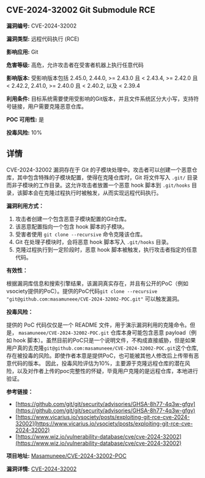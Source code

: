 ## CVE-2024-32002 Git Submodule RCE

**漏洞编号:** CVE-2024-32002

**漏洞类型:** 远程代码执行 (RCE)

**影响应用:** Git

**危害等级:** 高危，允许攻击者在受害者机器上执行任意代码

**影响版本:** 受影响版本包括 2.45.0, 2.44.0, >= 2.43.0 且 < 2.43.4, >= 2.42.0 且 < 2.42.2, 2.41.0, >= 2.40.0 且 < 2.40.2, 以及 < 2.39.4

**利用条件:** 目标系统需要使用受影响的Git版本，并且文件系统区分大小写，支持符号链接，用户需要克隆恶意仓库。

**POC 可用性:** 是

**投毒风险:** 10%

## 详情

CVE-2024-32002 漏洞存在于 Git 的子模块处理中。攻击者可以创建一个恶意仓库，其中包含特殊的子模块配置，使得在克隆仓库时，Git 将文件写入 `.git/` 目录而非子模块的工作目录。这允许攻击者放置一个恶意 hook 脚本到 `.git/hooks` 目录，该脚本会在克隆过程执行时被触发，从而实现远程代码执行。

**漏洞利用方式：**

1.  攻击者创建一个包含恶意子模块配置的Git仓库。
2.  该恶意配置指向一个包含 hook 脚本的子模块。
3.  受害者使用 `git clone --recursive` 命令克隆该仓库。
4.  Git 在处理子模块时，会将恶意 hook 脚本写入 `.git/hooks` 目录。
5.  克隆过程执行到一定阶段时，恶意 hook 脚本被触发，执行攻击者指定的任意代码。

**有效性：**

根据漏洞库信息和搜索引擎结果，该漏洞真实存在，并且有公开的PoC（例如vsociety提供的PoC）。提供的PoC代码`git clone --recursive "git@github.com:masamuneee/CVE-2024-32002-POC.git"` 可以触发漏洞。

**投毒风险：**

提供的 PoC 代码仅仅是一个 README 文件，用于演示漏洞利用的克隆命令。但是， `masamuneee/CVE-2024-32002-POC.git` 仓库本身可能包含恶意 payload（例如 hook 脚本）。虽然目前的PoC只是一个说明文件，不构成直接威胁，但是如果用户真的去克隆`git@github.com:masamuneee/CVE-2024-32002-POC.git`这个仓库,存在被投毒的风险。即使作者本意是提供PoC，也可能被其他人修改后上传带有恶意代码的版本。 因此，投毒风险评估为10%，主要源于克隆远程仓库的潜在风险，以及对作者上传的poc完整性的怀疑，毕竟用户克隆的是远程仓库，本地进行验证。

**参考链接：**

*   [https://github.com/git/git/security/advisories/GHSA-8h77-4q3w-gfgv](https://github.com/git/git/security/advisories/GHSA-8h77-4q3w-gfgv)
*   [https://www.vicarius.io/vsociety/posts/exploiting-git-rce-cve-2024-32002](https://www.vicarius.io/vsociety/posts/exploiting-git-rce-cve-2024-32002)
*   [https://www.wiz.io/vulnerability-database/cve/cve-2024-32002](https://www.wiz.io/vulnerability-database/cve/cve-2024-32002)

**项目地址:** [Masamuneee/CVE-2024-32002-POC](https://github.com/Masamuneee/CVE-2024-32002-POC)

**漏洞详情:** [CVE-2024-32002](https://nvd.nist.gov/vuln/detail/CVE-2024-32002)
